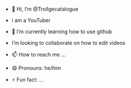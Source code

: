 - 👋 Hi, I’m @Trollgecatalogue
- i am a YouTuber
- 🌱 I’m currently learning how to use github
  
- I’m looking to collaborate on how to edit videos
- 📫 How to reach me ...
- 😄 Pronouns: he/him
- ⚡ Fun fact: ...

<!---
Trollgecatalogue/Trollgecatalogue is a ✨ special ✨ repository because its `README.md` (this file) appears on your GitHub profile.
You can click the Preview link to take a look at your changes.
--->
